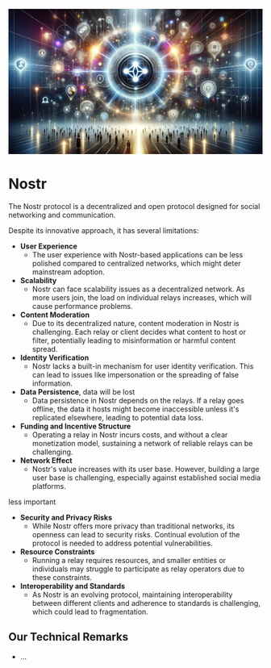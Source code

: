 ![](img/nostr.png)

# Nostr

The Nostr protocol is a decentralized and open protocol designed for social networking and communication. 

Despite its innovative approach, it has several limitations:

- **User Experience**
    - The user experience with Nostr-based applications can be less polished compared to centralized networks, which might deter mainstream adoption.
- **Scalability**
    - Nostr can face scalability issues as a decentralized network. As more users join, the load on individual relays increases, which will cause performance problems.
- **Content Moderation**
    - Due to its decentralized nature, content moderation in Nostr is challenging. Each relay or client decides what content to host or filter, potentially leading to misinformation or harmful content spread.
- **Identity Verification**
    - Nostr lacks a built-in mechanism for user identity verification. This can lead to issues like impersonation or the spreading of false information.
- **Data Persistence**, data will be lost
    - Data persistence in Nostr depends on the relays. If a relay goes offline, the data it hosts might become inaccessible unless it's replicated elsewhere, leading to potential data loss.
- **Funding and Incentive Structure**
    - Operating a relay in Nostr incurs costs, and without a clear monetization model, sustaining a network of reliable relays can be challenging.
- **Network Effect**
    - Nostr's value increases with its user base. However, building a large user base is challenging, especially against established social media platforms.

less important

- **Security and Privacy Risks**
    - While Nostr offers more privacy than traditional networks, its openness can lead to security risks. Continual evolution of the protocol is needed to address potential vulnerabilities.
- **Resource Constraints**
    - Running a relay requires resources, and smaller entities or individuals may struggle to participate as relay operators due to these constraints.
- **Interoperability and Standards**
    - As Nostr is an evolving protocol, maintaining interoperability between different clients and adherence to standards is challenging, which could lead to fragmentation.

## Our Technical Remarks

- ...